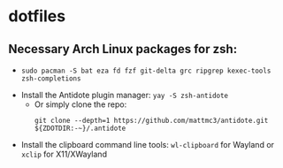 # dotfiles

## Necessary Arch Linux packages for zsh:
  * ```Shell
    sudo pacman -S bat eza fd fzf git-delta grc ripgrep kexec-tools zsh-completions
    ```
  * Install the Antidote plugin manager: `yay -S zsh-antidote`
    * Or simply clone the repo:
      ```Shell
      git clone --depth=1 https://github.com/mattmc3/antidote.git ${ZDOTDIR:-~}/.antidote
      ```  
  * Install the clipboard command line tools: `wl-clipboard` for Wayland or `xclip` for X11/XWayland
